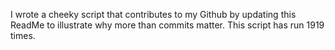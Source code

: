I wrote a cheeky script that contributes to my Github by updating this ReadMe to illustrate why more than commits matter. This script has run 1919 times.